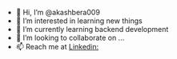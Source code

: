 - 👋 Hi, I’m @akashbera009
- 👀 I’m interested in learning new things
- 🌱 I’m currently learning backend development
- 💞️ I’m looking to collaborate on ...
- 📫 Reach me at <a href="https://www.linkedin.com/in/akash-bera-5a3009250/">Linkedin:</a>
<!---- 😄 Pronouns: ...
- ⚡ Fun fact: ...--->

<!---
akashbera009/akashbera009 is a ✨ special ✨ repository because its `README.md` (this file) appears on your GitHub profile.
You can click the Preview link to take a look at your changes.
--->
